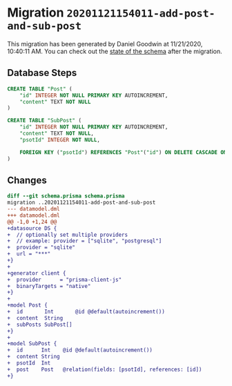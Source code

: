 # Migration `20201121154011-add-post-and-sub-post`

This migration has been generated by Daniel Goodwin at 11/21/2020, 10:40:11 AM.
You can check out the [state of the schema](./schema.prisma) after the migration.

## Database Steps

```sql
CREATE TABLE "Post" (
    "id" INTEGER NOT NULL PRIMARY KEY AUTOINCREMENT,
    "content" TEXT NOT NULL
)

CREATE TABLE "SubPost" (
    "id" INTEGER NOT NULL PRIMARY KEY AUTOINCREMENT,
    "content" TEXT NOT NULL,
    "psotId" INTEGER NOT NULL,

    FOREIGN KEY ("psotId") REFERENCES "Post"("id") ON DELETE CASCADE ON UPDATE CASCADE
)
```

## Changes

```diff
diff --git schema.prisma schema.prisma
migration ..20201121154011-add-post-and-sub-post
--- datamodel.dml
+++ datamodel.dml
@@ -1,0 +1,24 @@
+datasource DS {
+  // optionally set multiple providers
+  // example: provider = ["sqlite", "postgresql"]
+  provider = "sqlite"
+  url = "***"
+}
+
+generator client {
+  provider      = "prisma-client-js"
+  binaryTargets = "native"
+}
+
+model Post {
+  id       Int       @id @default(autoincrement())
+  content  String
+  subPosts SubPost[]
+}
+
+model SubPost {
+  id      Int    @id @default(autoincrement())
+  content String
+  psotId  Int
+  post    Post   @relation(fields: [psotId], references: [id])
+}
```


